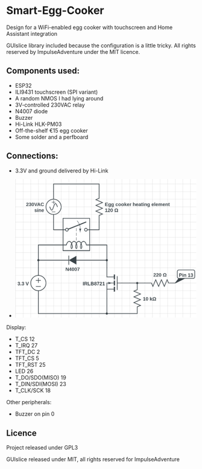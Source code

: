 # Smart-Egg-Cooker
Design for a WiFi-enabled egg cooker with touchscreen and Home Assistant integration

GUIslice library included because the configuration is a little tricky. All rights reserved by ImpulseAdventure under the MIT licence.

## Components used:
* ESP32
* ILI9431 touchscreen (SPI variant)
* A random NMOS I had lying around
* 3V-controlled 230VAC relay
* N4007 diode 
* Buzzer
* Hi-Link HLK-PM03
* Off-the-shelf €15 egg cooker
* Some solder and a perfboard

## Connections:
* 3.3V and ground delivered by Hi-Link

* ![heat element switching](heatelementcircuit.png)

Display:
* T_CS   12
* T_IRQ  27
* TFT_DC 2
* TFT_CS 5
* TFT_RST 25
* LED   26
* T_DO/SDO(MISO) 19
* T_DIN/SDI(MOSI) 23
* T_CLK/SCK 18

Other peripherals:
* Buzzer on pin 0

## Licence
Project released under GPL3

GUIslice released under MIT, all rights reserved for ImpulseAdventure
